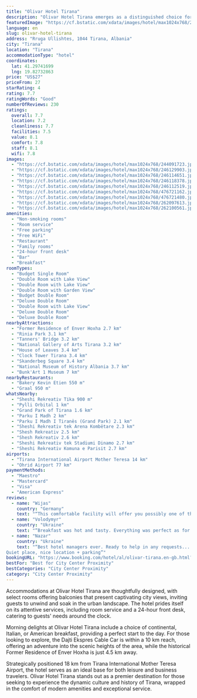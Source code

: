 ```yaml
---
title: "Olivar Hotel Tirana"
description: "Olivar Hotel Tirana emerges as a distinguished choice for travelers seeking a blend of comfort and convenience in Albania's vibrant capital."
featuredImage: "https://cf.bstatic.com/xdata/images/hotel/max1024x768/244091723.jpg?k=e837d50494ced313e01dfbe8ce1ac2e54aaf7ad514584fcddc9e2a27bfd4dcc1&o=&hp=1"
language: en
slug: olivar-hotel-tirana
address: "Rruga Ullishtes, 1044 Tirana, Albania"
city: "Tirana"
location: "Tirana"
accommodationType: "hotel"
coordinates:
  lat: 41.29741699
  lng: 19.82732863
price: "US$27"
priceFrom: 27
starRating: 4
rating: 7.7
ratingWords: "Good"
numberOfReviews: 230
ratings:
  overall: 7.7
  location: 7.2
  cleanliness: 7.7
  facilities: 7.5
  value: 8.1
  comfort: 7.8
  staff: 8.1
  wifi: 7.8
images:
  - "https://cf.bstatic.com/xdata/images/hotel/max1024x768/244091723.jpg?k=e837d50494ced313e01dfbe8ce1ac2e54aaf7ad514584fcddc9e2a27bfd4dcc1&o=&hp=1"
  - "https://cf.bstatic.com/xdata/images/hotel/max1024x768/246129903.jpg?k=ddf9532c2aed6897a4b1f050390964a142496b74b24ba2090fa61c28b0b94b19&o=&hp=1"
  - "https://cf.bstatic.com/xdata/images/hotel/max1024x768/246114651.jpg?k=580f3d4dc8ab69fec58490c4912ffc111fbf0e4963bfd8b8e43207342088e726&o=&hp=1"
  - "https://cf.bstatic.com/xdata/images/hotel/max1024x768/246118378.jpg?k=4cdd64ca77baf34f40daa2b2d69b49bb35df538e562d0250e8d58e4f23a2d05b&o=&hp=1"
  - "https://cf.bstatic.com/xdata/images/hotel/max1024x768/246112519.jpg?k=82b994e563a6d0353400abae6f516f04e0410487856e36af67a04725dc997d8e&o=&hp=1"
  - "https://cf.bstatic.com/xdata/images/hotel/max1024x768/476721162.jpg?k=7a69082ccd919c86eb40fd507ba12a93d552cf9aa72bb7c6eff754c2561b0ba0&o=&hp=1"
  - "https://cf.bstatic.com/xdata/images/hotel/max1024x768/476721480.jpg?k=791e46acdabc0c2466c8f1bc3861621b8bb014b10575957dafc70a12ca5547d4&o=&hp=1"
  - "https://cf.bstatic.com/xdata/images/hotel/max1024x768/262097613.jpg?k=2cacb3c951998206ac56f852fe11ba641e53c7778ae771aad2d96acd8ba6d958&o=&hp=1"
  - "https://cf.bstatic.com/xdata/images/hotel/max1024x768/262100561.jpg?k=6898b4b096c2efe9edd7cf3381acbcfa08b8fa202e930c16438a8efe56cb4114&o=&hp=1"
amenities:
  - "Non-smoking rooms"
  - "Room service"
  - "Free parking"
  - "Free WiFi"
  - "Restaurant"
  - "Family rooms"
  - "24-hour front desk"
  - "Bar"
  - "Breakfast"
roomTypes:
  - "Budget Single Room"
  - "Double Room with Lake View"
  - "Double Room with Lake View"
  - "Double Room with Garden View"
  - "Budget Double Room"
  - "Deluxe Double Room"
  - "Double Room with Lake View"
  - "Deluxe Double Room"
  - "Deluxe Double Room"
nearbyAttractions:
  - "Former Residence of Enver Hoxha 2.7 km"
  - "Rinia Park 3.1 km"
  - "Tanners' Bridge 3.2 km"
  - "National Gallery of Arts Tirana 3.2 km"
  - "House of Leaves 3.4 km"
  - "Clock Tower Tirana 3.4 km"
  - "Skanderbeg Square 3.4 km"
  - "National Museum of History Albania 3.7 km"
  - "Bunk'Art 1 Museum 7 km"
nearbyRestaurants:
  - "Bakery Kevin Etien 550 m"
  - "Graal 950 m"
whatsNearby:
  - "Sheshi Rekreativ Tika 900 m"
  - "Pylli Orbital 1 km"
  - "Grand Park of Tirana 1.6 km"
  - "Parku I Madh 2 km"
  - "Parku I Madh I Tiranës (Grand Park) 2.1 km"
  - "Sheshi Rekreativ tek Arena Kombëtare 2.3 km"
  - "Shesh Rekreativ 2.5 km"
  - "Shesh Rekreativ 2.6 km"
  - "Sheshi Rekreativ tek Stadiumi Dinamo 2.7 km"
  - "Sheshi Rekreativ Komuna e Parisit 2.7 km"
airports:
  - "Tirana International Airport Mother Teresa 14 km"
  - "Ohrid Airport 77 km"
paymentMethods:
  - "Maestro"
  - "Mastercard"
  - "Visa"
  - "American Express"
reviews:
  - name: "Wijas"
    country: "Germany"
    text: "“This comfortable facility will offer you possibly one of the best panoramas in Tirana you can can enjoy!”"
  - name: "Volodymyr"
    country: "Ukraine"
    text: "“Breakfast was hot and tasty. Everything was perfect as for money.”"
  - name: "Nazar"
    country: "Ukraine"
    text: "“Best hotel managers ever. Ready to help in any requests.....even to argue with delivery service why it's so long)))
Quiet place, nice location + parking”"
bookingURL: "https://www.booking.com/hotel/al/olivar-tirana.en-gb.html?aid=8035640"
bestFor: "Best for City Center Proximity"
bestCategories: "City Center Proximity"
category: "City Center Proximity"
---
```


Accommodations at Olivar Hotel Tirana are thoughtfully designed, with select rooms offering balconies that present captivating city views, inviting guests to unwind and soak in the urban landscape. The hotel prides itself on its attentive services, including room service and a 24-hour front desk, catering to guests' needs around the clock.

Morning delights at Olivar Hotel Tirana include a choice of continental, Italian, or American breakfast, providing a perfect start to the day. For those looking to explore, the Dajti Ekspres Cable Car is within a 10 km reach, offering an adventure into the scenic heights of the area, while the historical Former Residence of Enver Hoxha is just 4.5 km away.

Strategically positioned 18 km from Tirana International Mother Teresa Airport, the hotel serves as an ideal base for both leisure and business travelers. Olivar Hotel Tirana stands out as a premier destination for those seeking to experience the dynamic culture and history of Tirana, wrapped in the comfort of modern amenities and exceptional service.